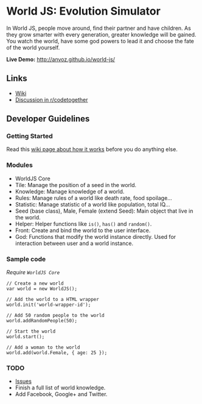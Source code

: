 World JS: Evolution Simulator
========

In World JS, people move around, find their partner and have children. As they grow smarter with every generation, greater knowledge will be gained. You watch the world, have some god powers to lead it and choose the fate of the world yourself.

**Live Demo:** http://anvoz.github.io/world-js/

## Links
* [Wiki](https://github.com/anvoz/world-js/wiki)
* [Discussion in r/codetogether](http://www.reddit.com/r/codetogether/comments/1in075/game_project_world_js_evolution_simulator_looking/)

## Developer Guidelines

### Getting Started
Read this [wiki page about how it works](https://github.com/anvoz/world-js/wiki) before you do anything else.

### Modules
* WorldJS Core
 * Tile: Manage the position of a seed in the world.
 * Knowledge: Manage knowledge of a world.
 * Rules: Manage rules of a world like death rate, food spoilage...
 * Statistic: Manage statistic of a world like population, total IQ...
 * Seed (base class), Male, Female (extend Seed): Main object that live in the world.
 * Helper: Helper functions like `is()`, `has()` and `random()`.
* Front: Create and bind the world to the user interface.
* God: Functions that modify the world instance directly. Used for interaction between user and a world instance.

### Sample code

_Require `WorldJS Core`_
```
// Create a new world
var world = new WorldJS();

// Add the world to a HTML wrapper
world.init('world-wrapper-id');

// Add 50 random people to the world
world.addRandomPeople(50);

// Start the world
world.start();

// Add a woman to the world
world.add(world.Female, { age: 25 });
```

### TODO

* [Issues](https://github.com/anvoz/world-js/issues?state=open)
* Finish a full list of world knowledge.
* Add Facebook, Google+ and Twitter.
